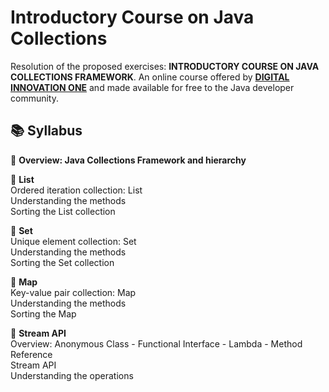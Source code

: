 <h1>
Introductory Course on Java Collections
</h1>

<p>Resolution of the proposed exercises: <strong>INTRODUCTORY COURSE ON JAVA COLLECTIONS FRAMEWORK</strong>.  
An online course offered by <strong><a href="https://web.digitalinnovation.one/home">DIGITAL INNOVATION ONE</a></strong> and made available for free to the Java developer community.</p>

<h2> 📚 Syllabus</h2>

🔸 <strong> Overview: Java Collections Framework and hierarchy </strong>

🔸 <strong> List </strong><br>
      Ordered iteration collection: List<br>
      Understanding the methods<br>
      Sorting the List collection<br>

🔸 <strong> Set </strong><br>
      Unique element collection: Set<br>
      Understanding the methods<br>
      Sorting the Set collection<br>

🔸 <strong> Map </strong><br>
      Key-value pair collection: Map<br>
      Understanding the methods<br>
      Sorting the Map<br>

🔸 <strong> Stream API </strong><br>
      Overview: Anonymous Class - Functional Interface - Lambda - Method Reference<br>
      Stream API<br>
      Understanding the operations<br>
